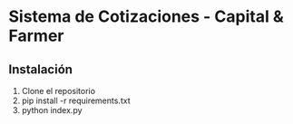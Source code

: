 # Sistema de Cotizaciones - Capital & Farmer

## Instalación
1. Clone el repositorio
2. pip install -r requirements.txt
3. python index.py
